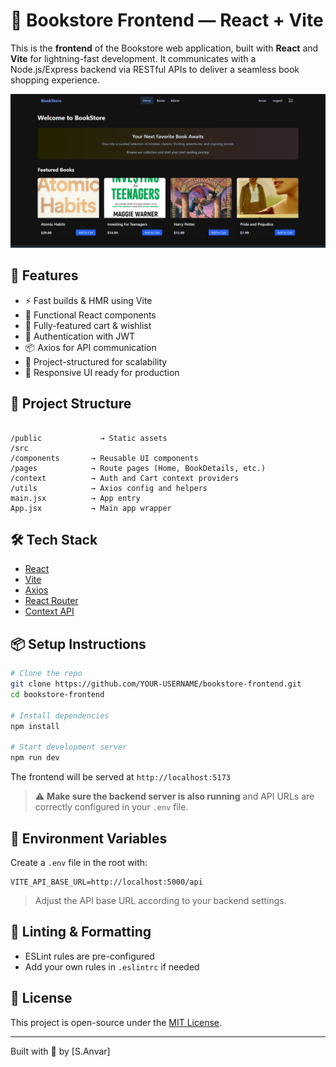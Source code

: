 # 📘 Bookstore Frontend — React + Vite

This is the **frontend** of the Bookstore web application, built with **React** and **Vite** for lightning-fast development. It communicates with a Node.js/Express backend via RESTful APIs to deliver a seamless book shopping experience.

![Bookstore Frontend Preview](./public/preview.png)

## 🚀 Features

- ⚡ Fast builds & HMR using Vite
- 🧠 Functional React components
- 🛒 Fully-featured cart & wishlist
- 🔐 Authentication with JWT
- 📦 Axios for API communication
- 🎯 Project-structured for scalability
- 🎨 Responsive UI ready for production

## 📂 Project Structure

```

/public             → Static assets
/src
/components       → Reusable UI components
/pages            → Route pages (Home, BookDetails, etc.)
/context          → Auth and Cart context providers
/utils            → Axios config and helpers
main.jsx          → App entry
App.jsx           → Main app wrapper

````

## 🛠️ Tech Stack

- [React](https://reactjs.org/)
- [Vite](https://vitejs.dev/)
- [Axios](https://axios-http.com/)
- [React Router](https://reactrouter.com/)
- [Context API](https://reactjs.org/docs/context.html)

## 📦 Setup Instructions

```bash
# Clone the repo
git clone https://github.com/YOUR-USERNAME/bookstore-frontend.git
cd bookstore-frontend

# Install dependencies
npm install

# Start development server
npm run dev
````

The frontend will be served at `http://localhost:5173`

> ⚠️ **Make sure the backend server is also running** and API URLs are correctly configured in your `.env` file.

## 🧾 Environment Variables

Create a `.env` file in the root with:

```
VITE_API_BASE_URL=http://localhost:5000/api
```

> Adjust the API base URL according to your backend settings.

## 📑 Linting & Formatting

* ESLint rules are pre-configured
* Add your own rules in `.eslintrc` if needed

## 📄 License

This project is open-source under the [MIT License](LICENSE).

---

Built with 💙 by \[S.Anvar]

```